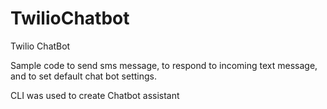 # TwilioChatbot
Twilio ChatBot

Sample code to send sms message, to respond to incoming text message, and to set default chat bot settings.

CLI was used to create Chatbot assistant

